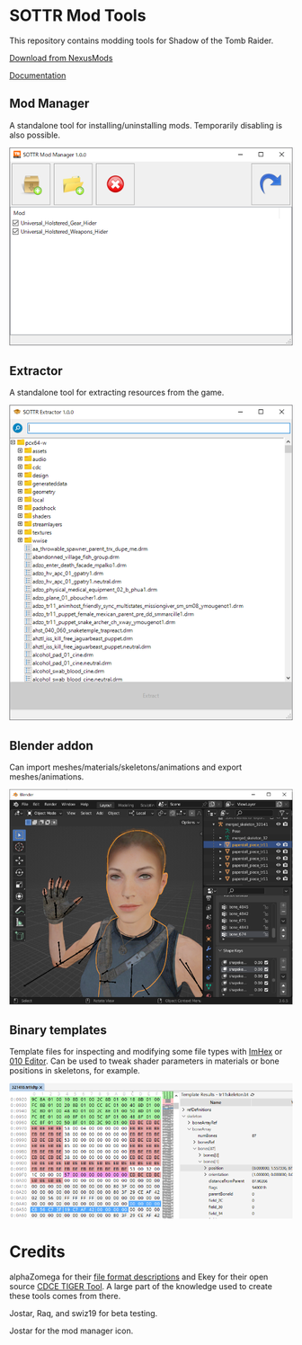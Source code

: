 # SOTTR Mod Tools

This repository contains modding tools for Shadow of the Tomb Raider.

[Download from NexusMods](https://www.nexusmods.com/shadowofthetombraider/mods/185?tab=files)

[Documentation](https://github.com/arcusmaximus/SottrModTools/blob/main/Documentation.md)

## Mod Manager

A standalone tool for installing/uninstalling mods. Temporarily disabling is also possible.

![Screenshot of the mod manager](Screenshots/Manager.png)

## Extractor

A standalone tool for extracting resources from the game.

![Screenshot of the extractor](Screenshots/Extractor.png)

## Blender addon

Can import meshes/materials/skeletons/animations and export meshes/animations.

![Screenshot of the Blender addon](Screenshots/Blender.png)

## Binary templates

Template files for inspecting and modifying some file types with [ImHex](https://imhex.werwolv.net/) or [010 Editor](https://www.sweetscape.com/).
Can be used to tweak shader parameters in materials or bone positions in skeletons, for example.

![Screenshot of a binary template](Screenshots/Template.png)

# Credits
alphaZomega for their [file format descriptions](https://www.nexusmods.com/riseofthetombraider/mods/20) and Ekey for their open source [CDCE TIGER Tool](https://github.com/Ekey/CDCE.TIGER.Tool). A large part of the knowledge used to create these tools comes from there.

Jostar, Raq, and swiz19 for beta testing.

Jostar for the mod manager icon.
